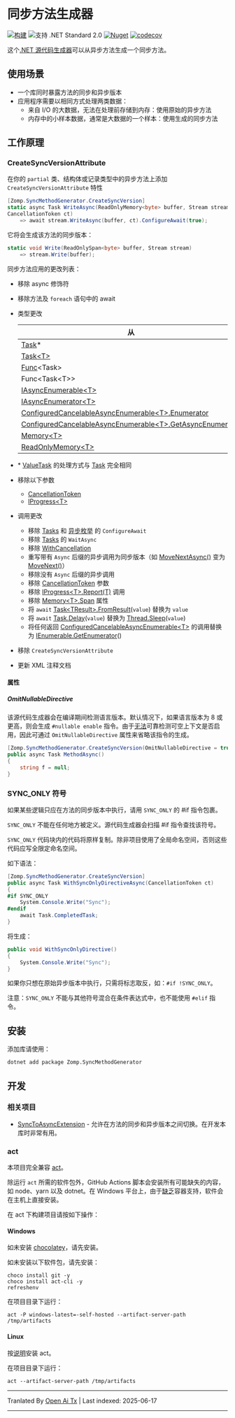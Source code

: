 # 同步方法生成器

[![构建](https://github.com/zompinc/sync-method-generator/actions/workflows/build.yml/badge.svg)](https://github.com/zompinc/sync-method-generator/actions/workflows/build.yml)
![支持 .NET Standard 2.0](https://img.shields.io/badge/dotnet%20version-.NET%20Standard%202.0-blue)
[![Nuget](https://img.shields.io/nuget/v/Zomp.SyncMethodGenerator)](https://www.nuget.org/packages/Zomp.SyncMethodGenerator)
[![codecov](https://codecov.io/gh/zompinc/sync-method-generator/branch/master/graph/badge.svg)](https://codecov.io/gh/zompinc/sync-method-generator)

这个[.NET 源代码生成器](https://learn.microsoft.com/zh-cn/dotnet/csharp/roslyn-sdk/source-generators-overview)可以从异步方法生成一个同步方法。

## 使用场景

- 一个库同时暴露方法的同步和异步版本
- 应用程序需要以相同方式处理两类数据：
  - 来自 I/O 的大数据，无法在处理前存储到内存：使用原始的异步方法
  - 内存中的小样本数据，通常是大数据的一个样本：使用生成的同步方法

## 工作原理

### CreateSyncVersionAttribute

在你的 `partial` 类、结构体或记录类型中的异步方法上添加 `CreateSyncVersionAttribute` 特性

```cs
[Zomp.SyncMethodGenerator.CreateSyncVersion]
static async Task WriteAsync(ReadOnlyMemory<byte> buffer, Stream stream, 
CancellationToken ct)
    => await stream.WriteAsync(buffer, ct).ConfigureAwait(true);
```

它将会生成该方法的同步版本：

```cs
static void Write(ReadOnlySpan<byte> buffer, Stream stream)
    => stream.Write(buffer);
```

同步方法应用的更改列表：

- 移除 async 修饰符
- 移除方法及 `foreach` 语句中的 await
- 类型更改

  | 从                                                                                                                                                                                                | 到                                                                                                                                   |
  | --------------------------------------------------------------------------------------------------------------------------------------------------------------------------------------------------- | ------------------------------------------------------------------------------------------------------------------------------------ |
  | [Task](https://learn.microsoft.com/zh-cn/dotnet/api/system.threading.tasks.task)*                                                                                                                   | void                                                                                                                                 |
  | [Task\<T>](https://learn.microsoft.com/zh-cn/dotnet/api/system.threading.tasks.task-1)                                                                                                              | T                                                                                                                                    |
  | [Func](https://learn.microsoft.com/zh-cn/dotnet/api/system.func-1)\<Task>                                                                                                                           | [Action](https://learn.microsoft.com/zh-cn/dotnet/api/system.action)                                                                 |
  | Func\<Task\<T>>                                                                                                                                                                                     | Func\<T>                                                                                                                             |
  | [IAsyncEnumerable\<T>](https://learn.microsoft.com/zh-cn/dotnet/api/system.collections.generic.iasyncenumerable-1)                                                                                  | [IEnumerable\<T>](https://learn.microsoft.com/zh-cn/dotnet/api/system.collections.generic.ienumerable-1)                             |
  | [IAsyncEnumerator\<T>](https://learn.microsoft.com/zh-cn/dotnet/api/system.collections.generic.iasyncenumerator-1)                                                                                  | [IEnumerator\<T>](https://learn.microsoft.com/zh-cn/dotnet/api/system.collections.generic.ienumerator-1)                             |
  | [ConfiguredCancelableAsyncEnumerable\<T>.Enumerator](https://learn.microsoft.com/zh-cn/dotnet/api/system.runtime.compilerservices.configuredcancelableasyncenumerable-1.enumerator)                 | [IEnumerator\<T>](https://learn.microsoft.com/zh-cn/dotnet/api/system.collections.generic.ienumerator-1)                             |
  | [ConfiguredCancelableAsyncEnumerable\<T>.GetAsyncEnumerator](https://learn.microsoft.com/zh-cn/dotnet/api/system.runtime.compilerservices.configuredcancelableasyncenumerable-1.getasyncenumerator) | [IEnumerable\<T>.GetEnumerator](https://learn.microsoft.com/zh-cn/dotnet/api/system.collections.generic.ienumerable-1.getenumerator) |
  | [Memory\<T>](https://learn.microsoft.com/zh-cn/dotnet/api/system.memory-1)                                                                                                                          | [Span\<T>](https://learn.microsoft.com/zh-cn/dotnet/api/system.span-1)                                                               |
  | [ReadOnlyMemory\<T>](https://learn.microsoft.com/zh-cn/dotnet/api/system.readonlymemory-1)                                                                                                          | [ReadOnlySpan\<T>](https://learn.microsoft.com/zh-cn/dotnet/api/system.readonlyspan-1)                                               |
- \* [ValueTask](https://learn.microsoft.com/zh-cn/dotnet/api/system.threading.tasks.valuetask) 的处理方式与 [Task](https://learn.microsoft.com/zh-cn/dotnet/api/system.threading.tasks.task) 完全相同
- 移除以下参数
  - [CancellationToken](https://learn.microsoft.com/zh-cn/dotnet/api/system.threading.cancellationtoken)
  - [IProgress\<T>](https://learn.microsoft.com/zh-cn/dotnet/api/system.iprogress-1)
- 调用更改
  - 移除 [Tasks](https://learn.microsoft.com/zh-cn/dotnet/api/system.threading.tasks.task.configureawait) 和 [异步枚举](https://learn.microsoft.com/zh-cn/dotnet/api/system.threading.tasks.taskasyncenumerableextensions.configureawait) 的 `ConfigureAwait`
  - 移除 [Tasks](https://learn.microsoft.com/zh-cn/dotnet/api/system.threading.tasks.task.waitasync) 的 `WaitAsync`
  - 移除 [WithCancellation](https://learn.microsoft.com/zh-cn/dotnet/api/system.threading.tasks.taskasyncenumerableextensions.withcancellation)
  - 重写带有 `Async` 后缀的异步调用为同步版本（如 [MoveNextAsync()](https://learn.microsoft.com/zh-cn/dotnet/api/system.collections.generic.iasyncenumerator-1.movenextasync) 变为 [MoveNext()](https://learn.microsoft.com/zh-cn/dotnet/api/system.collections.ienumerator.movenext)）
  - 移除没有 `Async` 后缀的异步调用
  - 移除 [CancellationToken](https://learn.microsoft.com/zh-cn/dotnet/api/system.threading.cancellationtoken) 参数
  - 移除 [IProgress\<T>.Report(T)](https://learn.microsoft.com/zh-cn/dotnet/api/system.iprogress-1.report) 调用
  - 移除 [Memory\<T>.Span](https://learn.microsoft.com/zh-cn/dotnet/api/system.memory-1.span) 属性
  - 将 `await` [Task\<TResult>.FromResult](https://learn.microsoft.com/zh-cn/dotnet/api/system.threading.tasks.task.fromresult)(`value`) 替换为 `value`
  - 将 `await` [Task.Delay](https://learn.microsoft.com/zh-cn/dotnet/api/system.threading.tasks.task.delay)(`value`) 替换为 [Thread.Sleep](https://learn.microsoft.com/zh-cn/dotnet/api/system.threading.thread.sleep)(`value`)
  - 将任何返回 [ConfiguredCancelableAsyncEnumerable\<T>](https://learn.microsoft.com/zh-cn/dotnet/api/system.runtime.compilerservices.configuredcancelableasyncenumerable-1) 的调用替换为 [IEnumerable.GetEnumerator](https://learn.microsoft.com/zh-cn/dotnet/api/system.collections.ienumerable.getenumerator)()
- 移除 `CreateSyncVersionAttribute`
- 更新 XML 注释文档

#### 属性

##### OmitNullableDirective

该源代码生成器会在编译期间检测语言版本。默认情况下，如果语言版本为 8 或更高，则会生成 `#nullable enable` 指令。由于[无法](https://github.com/dotnet/roslyn/issues/49555)可靠检测可空上下文是否启用，因此可通过 `OmitNullableDirective` 属性来省略该指令的生成。

```cs
[Zomp.SyncMethodGenerator.CreateSyncVersion(OmitNullableDirective = true)]
public async Task MethodAsync()
{
    string f = null;
}
```

### SYNC_ONLY 符号

如果某些逻辑只应在方法的同步版本中执行，请用 `SYNC_ONLY` 的 #if 指令包裹。

`SYNC_ONLY` 不能在任何地方被定义。源代码生成器会扫描 #if 指令查找该符号。

`SYNC_ONLY` 代码块内的代码将原样复制。除非项目使用了全局命名空间，否则这些代码应写全限定命名空间。

如下语法：

```cs
[Zomp.SyncMethodGenerator.CreateSyncVersion]
public async Task WithSyncOnlyDirectiveAsync(CancellationToken ct)
{
#if SYNC_ONLY
    System.Console.Write("Sync");
#endif
    await Task.CompletedTask;
}
```

将生成：

```cs
public void WithSyncOnlyDirective()
{
    System.Console.Write("Sync");
}
```

如果你只想在原始异步版本中执行，只需将标志取反，如：`#if !SYNC_ONLY`。

注意：`SYNC_ONLY` 不能与其他符号混合在条件表达式中，也不能使用 `#elif` 指令。

## 安装

添加库请使用：

```sh
dotnet add package Zomp.SyncMethodGenerator
```

## 开发

### 相关项目

- [SyncToAsyncExtension](https://marketplace.visualstudio.com/items?itemName=lsoft.SyncToAsyncExtension) - 允许在方法的同步和异步版本之间切换。在开发本库时非常有用。

### act

本项目完全兼容 [act](https://github.com/nektos/act)。

除运行 `act` 所需的软件包外，GitHub Actions 脚本会安装所有可能缺失的内容，如 node、yarn 以及 dotnet。在 Windows 平台上，由于[缺乏](https://github.com/nektos/act/issues/1608)容器支持，软件会在主机上直接安装。

在 act 下构建项目请按如下操作：

#### Windows

如未安装 [chocolatey](https://chocolatey.org/install)，请先安装。

如未安装以下软件包，请先安装：

```pwsh
choco install git -y
choco install act-cli -y
refreshenv
```

在项目目录下运行：

```pwsh
act -P windows-latest=-self-hosted --artifact-server-path /tmp/artifacts
```

#### Linux

按[说明](https://lindevs.com/install-act-on-ubuntu)安装 act。

在项目目录下运行：

```pwsh
act --artifact-server-path /tmp/artifacts
```


---

Tranlated By [Open Ai Tx](https://github.com/OpenAiTx/OpenAiTx) | Last indexed: 2025-06-17

---